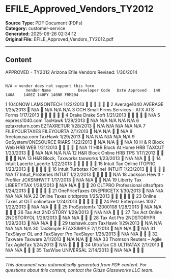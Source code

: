 ﻿# EFILE_Approved_Vendors_TY2012

**Source Type:** PDF Document (PDFs)  
**Category:** customer-service  
**Generated:** 2025-06-26 02:34:12  
**Original File:** EFILE_Approved_Vendors_TY2012.pdf

---

## Content

APPROVED - TY2012 Arizona Efile Vendors                                           Revised: 1/30/2014

                                                                           N/A = vendor does not support this form
             Vendor Name            Developer Code   Date Approved   140     140A    140EZ 140PY 140NR FRM204
 1 1040NOW                          LAMSONTECH         1/22/2013                                           
 2 Average1040                      AVERAGE            1/25/2013            N/A           N/A     N/A        N/A
 3 CCH Small Firms Services - ATX   ATS Forms          1/17/2013                                           
 4 Drake                            Drake Soft         1/21/2013                                          N/A
 5 express1040.com                  TaxHawk            1/29/2013            N/A     N/A    N/A     N/A        N/A
 6 eztaxreturn.com                  EZTAXRETUR         1/28/2013            N/A     N/A    N/A     N/A        N/A
 7 FILEYOURTAXES                    FILEYOURTA          2/1/2013            N/A     N/A                     N/A
 8 freetaxusa.com                   TaxHawk            1/29/2013            N/A     N/A    N/A     N/A        N/A
 9 GoSystem/ONESOURCE               RIARS              1/22/2013            N/A     N/A                     N/A
10 H & R Block Web                  HRB WEB            1/21/2013                                          N/A
11 H&R Block At Home                HRB TAXCUT         1/23/2013                   N/A    N/A     N/A        N/A
12 H&R Block Online                 HRB TPS            1/17/2013                                          N/A
13 H&R Block, Taxworks              taxworks           1/23/2013            N/A     N/A                      
14 Intuit Lacerte                   Lacerte            1/22/2013                                           
15 Intuit Tax Online                ITOPRO             1/23/2013                                           
16 Intuit Turbotax (Online)         INTUIT             1/23/2013                                          N/A
17 Intuit_ProSeries                 INTUIT             1/22/2013                                          N/A
18 Jackson Hewitt - Profiler        JCKSNHWTT          1/17/2013            N/A     N/A                     N/A
19 Liberty Tax                      LIBERTYTAX         1/28/2013            N/A     N/A                      
20 OLTPRO Professional              oltsoftpro         1/24/2013                                           
21 OnePriceTaxes                    ONEPRICETX         1/30/2013            N/A     N/A    N/A     N/A        N/A
22 Online Taxes                     oltdtprots         1/25/2013                                           
23 Online Taxes at OLT              onlinetaxe         1/24/2013                                           
24 Petz Enterprises                 1037               1/22/2013            N/A     N/A                      
25 ProSystemfx                      12000108           1/28/2013            N/A     N/A                      
26 Tax Act                          2ND STORY          1/29/2013            N/A     N/A                      
27 Tax Act Online                   2NDSTORYOL         1/29/2013            N/A     N/A                      
28 Tax Act Pro                      2NDSTORYPR         1/29/2013            N/A     N/A                      
29 taxhawk.com                      TaxHawk            1/29/2013            N/A     N/A    N/A     N/A        N/A
30 TaxSimple                        ETAXSIMPLE          2/1/2013            N/A     N/A                     N/A
31 TaxSlayer OL and TaxSlayer Pro   TaxSlayer          1/25/2013            N/A     N/A                      
32 Taxware                          Taxware             2/1/2013            N/A     N/A                     N/A
33 Thomson Reuters – Agile Tax      AgileTax           1/24/2013            N/A                             
34 UltraTax CS                      ULTRATAX            2/1/2013            N/A     N/A                      
35 TaxWise                          UNIVERSAL          2/14/2013            N/A     N/A                      

---

*This document was automatically generated from PDF content. For questions about this content, contact the Glaze Glassworks LLC team.*
